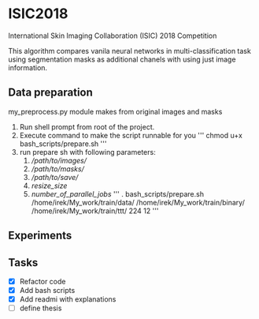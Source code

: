 # ISIC2018
International Skin Imaging Collaboration (ISIC) 2018 Competition

This algorithm compares vanila neural networks in multi-classification task using segmentation masks as additional chanels with using just image information.

## Data preparation
my_preprocess.py module makes from original images and masks 

1. Run shell prompt from root of the project.
2. Execute command to make the script runnable for you
'''
chmod u+x bash_scripts/prepare.sh
'''
2. run prepare sh with following parameters:
   1. */path/to/images/*
   2. */path/to/masks/*
   3. */path/to/save/*
   4. *resize_size*
   5. *number_of_parallel_jobs*
'''
. bash_scripts/prepare.sh /home/irek/My_work/train/data/ /home/irek/My_work/train/binary/ /home/irek/My_work/train/ttt/ 224 12
'''
## Experiments



## Tasks
- [x] Refactor code
- [x] Add bash scripts
- [x] Add readmi with explanations
- [ ] define thesis 
